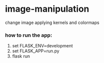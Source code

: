 # image-manipulation
change image applying kernels and colormaps
### how to run the app:
1. set FLASK_ENV=development
2. set FLASK_APP=run.py
3. flask run
